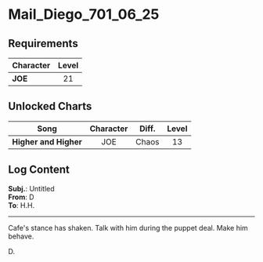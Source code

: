 # Mail_Diego_701_06_25
## Requirements
|Character|Level|
|---------|:---:|
|**JOE**  | 21  |

## Unlocked Charts
|        Song         |Character|Diff.|Level|
|---------------------|:-------:|:---:|:---:|
|**Higher and Higher**|   JOE   |Chaos| 13  |

## Log Content
**Subj.**: Untitled<br>
**From**: D<br>
**To**: H.H.
___
Cafe's stance has shaken. Talk with him during the puppet deal. Make him behave.

D.
